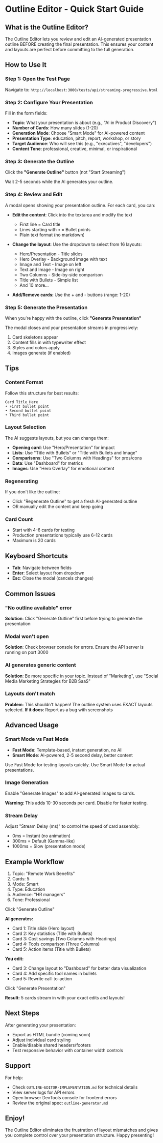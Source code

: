 # Outline Editor - Quick Start Guide

## What is the Outline Editor?

The Outline Editor lets you review and edit an AI-generated presentation outline BEFORE creating the final presentation. This ensures your content and layouts are perfect before committing to the full generation.

## How to Use It

### Step 1: Open the Test Page

Navigate to: `http://localhost:3000/tests/api/streaming-progressive.html`

### Step 2: Configure Your Presentation

Fill in the form fields:

- **Topic**: What your presentation is about (e.g., "AI in Product Discovery")
- **Number of Cards**: How many slides (1-20)
- **Generation Mode**: Choose "Smart Mode" for AI-powered content
- **Presentation Type**: education, pitch, report, workshop, or story
- **Target Audience**: Who will see this (e.g., "executives", "developers")
- **Content Tone**: professional, creative, minimal, or inspirational

### Step 3: Generate the Outline

Click the **"Generate Outline"** button (not "Start Streaming")

Wait 2-5 seconds while the AI generates your outline.

### Step 4: Review and Edit

A modal opens showing your presentation outline. For each card, you can:

- **Edit the content**: Click into the textarea and modify the text
  - First line = Card title
  - Lines starting with • = Bullet points
  - Plain text format (no markdown)

- **Change the layout**: Use the dropdown to select from 16 layouts:
  - Hero/Presentation - Title slides
  - Hero Overlay - Background image with text
  - Image and Text - Image on left
  - Text and Image - Image on right
  - Two Columns - Side-by-side comparison
  - Title with Bullets - Simple list
  - And 10 more...

- **Add/Remove cards**: Use the + and - buttons (range: 1-20)

### Step 5: Generate the Presentation

When you're happy with the outline, click **"Generate Presentation"**

The modal closes and your presentation streams in progressively:
1. Card skeletons appear
2. Content fills in with typewriter effect
3. Styles and colors apply
4. Images generate (if enabled)

## Tips

### Content Format

Follow this structure for best results:

```
Card Title Here
• First bullet point
• Second bullet point
• Third bullet point
```

### Layout Selection

The AI suggests layouts, but you can change them:

- **Opening card**: Use "Hero/Presentation" for impact
- **Lists**: Use "Title with Bullets" or "Title with Bullets and Image"
- **Comparisons**: Use "Two Columns with Headings" for pros/cons
- **Data**: Use "Dashboard" for metrics
- **Images**: Use "Hero Overlay" for emotional content

### Regenerating

If you don't like the outline:
- Click "Regenerate Outline" to get a fresh AI-generated outline
- OR manually edit the content and keep going

### Card Count

- Start with 4-6 cards for testing
- Production presentations typically use 6-12 cards
- Maximum is 20 cards

## Keyboard Shortcuts

- **Tab**: Navigate between fields
- **Enter**: Select layout from dropdown
- **Esc**: Close the modal (cancels changes)

## Common Issues

### "No outline available" error
**Solution**: Click "Generate Outline" first before trying to generate the presentation

### Modal won't open
**Solution**: Check browser console for errors. Ensure the API server is running on port 3000

### AI generates generic content
**Solution**: Be more specific in your topic. Instead of "Marketing", use "Social Media Marketing Strategies for B2B SaaS"

### Layouts don't match
**Problem**: This shouldn't happen! The outline system uses EXACT layouts selected.
**If it does**: Report as a bug with screenshots

## Advanced Usage

### Smart Mode vs Fast Mode

- **Fast Mode**: Template-based, instant generation, no AI
- **Smart Mode**: AI-powered, 2-5 second delay, better content

Use Fast Mode for testing layouts quickly.
Use Smart Mode for actual presentations.

### Image Generation

Enable "Generate Images" to add AI-generated images to cards.

**Warning**: This adds 10-30 seconds per card. Disable for faster testing.

### Stream Delay

Adjust "Stream Delay (ms)" to control the speed of card assembly:
- 0ms = Instant (no animation)
- 300ms = Default (Gamma-like)
- 1000ms = Slow (presentation mode)

## Example Workflow

1. Topic: "Remote Work Benefits"
2. Cards: 5
3. Mode: Smart
4. Type: Education
5. Audience: "HR managers"
6. Tone: Professional

Click "Generate Outline"

**AI generates:**
- Card 1: Title slide (Hero layout)
- Card 2: Key statistics (Title with Bullets)
- Card 3: Cost savings (Two Columns with Headings)
- Card 4: Tools comparison (Three Columns)
- Card 5: Action items (Title with Bullets)

**You edit:**
- Card 3: Change layout to "Dashboard" for better data visualization
- Card 4: Add specific tool names in bullets
- Card 5: Rewrite call-to-action

Click "Generate Presentation"

**Result:** 5 cards stream in with your exact edits and layouts!

## Next Steps

After generating your presentation:
- Export as HTML bundle (coming soon)
- Adjust individual card styling
- Enable/disable shared headers/footers
- Test responsive behavior with container width controls

## Support

For help:
- Check `OUTLINE-EDITOR-IMPLEMENTATION.md` for technical details
- View server logs for API errors
- Open browser DevTools console for frontend errors
- Review the original spec: `outline-generator.md`

## Enjoy!

The Outline Editor eliminates the frustration of layout mismatches and gives you complete control over your presentation structure. Happy presenting!
